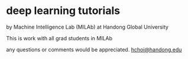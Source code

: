 # deep learning tutorials 
by Machine Intelligence Lab (MILAb) at Handong Global University

This is work with all grad students in MILAb

any questions or comments would be appreciated. hchoi@handong.edu 
